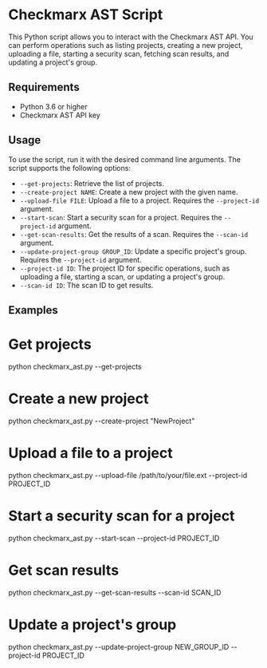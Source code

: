 # Checkmarx AST Script

This Python script allows you to interact with the Checkmarx AST API. You can perform operations such as listing projects, creating a new project, uploading a file, starting a security scan, fetching scan results, and updating a project's group.

## Requirements

- Python 3.6 or higher
- Checkmarx AST API key

## Usage

To use the script, run it with the desired command line arguments. The script supports the following options:

- `--get-projects`: Retrieve the list of projects.
- `--create-project NAME`: Create a new project with the given name.
- `--upload-file FILE`: Upload a file to a project. Requires the `--project-id` argument.
- `--start-scan`: Start a security scan for a project. Requires the `--project-id` argument.
- `--get-scan-results`: Get the results of a scan. Requires the `--scan-id` argument.
- `--update-project-group GROUP_ID`: Update a specific project's group. Requires the `--project-id` argument.
- `--project-id ID`: The project ID for specific operations, such as uploading a file, starting a scan, or updating a project's group.
- `--scan-id ID`: The scan ID to get results.

## Examples

# Get projects
python checkmarx_ast.py --get-projects

# Create a new project
python checkmarx_ast.py --create-project "NewProject"

# Upload a file to a project
python checkmarx_ast.py --upload-file /path/to/your/file.ext --project-id PROJECT_ID

# Start a security scan for a project
python checkmarx_ast.py --start-scan --project-id PROJECT_ID

# Get scan results
python checkmarx_ast.py --get-scan-results --scan-id SCAN_ID

# Update a project's group
python checkmarx_ast.py --update-project-group NEW_GROUP_ID --project-id PROJECT_ID
